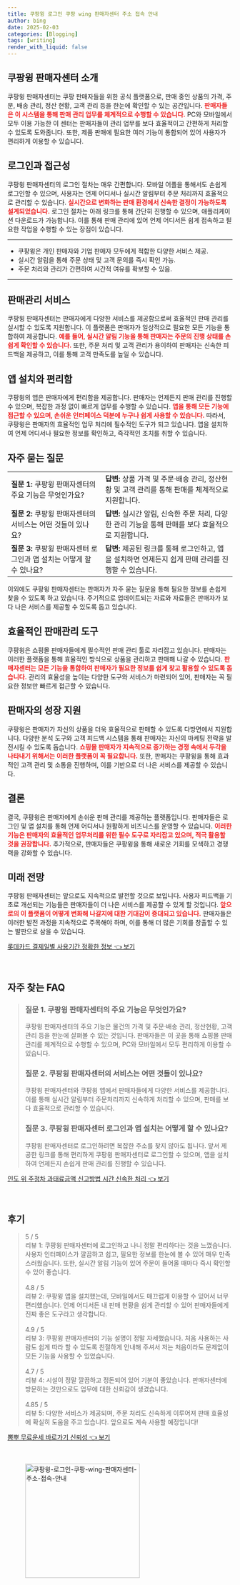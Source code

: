 ```yaml
---
title: 쿠팡윙 로그인 쿠팡 wing 판매자센터 주소 접속 안내
author: bing
date: 2025-02-03
categories: [Blogging]
tags: [writing]
render_with_liquid: false
---
```



<h2 id='쿠팡윙_판매자센터_소개'>쿠팡윙 판매자센터 소개</h2>

<p>쿠팡윙 판매자센터는 쿠팡 판매자들을 위한 공식 플랫폼으로, 판매 중인 상품의 가격, 주문, 배송 관리, 정산 현황, 고객 관리 등을 한눈에 확인할 수 있는 공간입니다. <b><span style="color: #ee2323;">판매자들은 이 시스템을 통해 판매 관리 업무를 체계적으로 수행할 수 있습니다.</span></b> PC와 모바일에서 모두 이용 가능한 이 센터는 판매자들이 관리 업무를 보다 효율적이고 간편하게 처리할 수 있도록 도와줍니다. 또한, 제품 판매에 필요한 여러 기능이 통합되어 있어 사용자가 편리하게 이용할 수 있습니다.</p>

<h2 id='로그인과_접근성'>로그인과 접근성</h2>

<p>쿠팡윙 판매자센터의 로그인 절차는 매우 간편합니다. 모바일 어플을 통해서도 손쉽게 로그인할 수 있으며, 사용자는 언제 어디서나 실시간 알림부터 주문 처리까지 효율적으로 관리할 수 있습니다. <b><span style="color: #ee2323;">실시간으로 변화하는 판매 환경에서 신속한 결정이 가능하도록 설계되었습니다.</span></b> 로그인 절차는 아래 링크를 통해 간단히 진행할 수 있으며, 애플리케이션 다운로드가 가능합니다. 이를 통해 판매 관리에 있어 언제 어디서든 쉽게 접속하고 필요한 작업을 수행할 수 있는 장점이 있습니다.</p>

<hr />

<ul>
    <li>쿠팡윙은 개인 판매자와 기업 판매자 모두에게 적합한 다양한 서비스 제공.</li>
    <li>실시간 알림을 통해 주문 상태 및 고객 문의를 즉시 확인 가능.</li>
    <li>주문 처리와 관리가 간편하여 시간적 여유를 확보할 수 있음.</li>
</ul>

<hr />

<h2 id='판매관리_서비스'>판매관리 서비스</h2>

<p>쿠팡윙 판매자센터는 판매자에게 다양한 서비스를 제공함으로써 효율적인 판매 관리를 실시할 수 있도록 지원합니다. 이 플랫폼은 판매자가 일상적으로 필요한 모든 기능을 통합하여 제공합니다. <b><span style="color: #ee2323;">예를 들어, 실시간 알림 기능을 통해 판매자는 주문의 진행 상태를 손쉽게 확인할 수 있습니다.</span></b> 또한, 주문 처리 및 고객 관리가 용이하여 판매자는 신속한 피드백을 제공하고, 이를 통해 고객 만족도를 높일 수 있습니다.</p>

<h2 id='앱_설치와_편리함'>앱 설치와 편리함</h2>

<p>쿠팡윙의 앱은 판매자에게 편리함을 제공합니다. 판매자는 언제든지 판매 관리를 진행할 수 있으며, 복잡한 과정 없이 빠르게 업무를 수행할 수 있습니다. <b><span style="color: #ee2323;">앱을 통해 모든 기능에 접근할 수 있으며, 손쉬운 인터페이스 덕분에 누구나 쉽게 사용할 수 있습니다.</span></b> 따라서, 쿠팡윙은 판매자의 효율적인 업무 처리에 필수적인 도구가 되고 있습니다. 앱을 설치하여 언제 어디서나 필요한 정보를 확인하고, 즉각적인 조치를 취할 수 있습니다.</p>

<h2 id='자주_묻는_질문'>자주 묻는 질문</h2>

<table>
    <tr>
        <td><b>질문 1:</b> 쿠팡윙 판매자센터의 주요 기능은 무엇인가요?</td>
        <td><b>답변:</b> 상품 가격 및 주문·배송 관리, 정산현황 및 고객 관리를 통해 판매를 체계적으로 지원합니다.</td>
    </tr>
    <tr>
        <td><b>질문 2:</b> 쿠팡윙 판매자센터의 서비스는 어떤 것들이 있나요?</td>
        <td><b>답변:</b> 실시간 알림, 신속한 주문 처리, 다양한 관리 기능을 통해 판매를 보다 효율적으로 지원합니다.</td>
    </tr>
    <tr>
        <td><b>질문 3:</b> 쿠팡윙 판매자센터 로그인과 앱 설치는 어떻게 할 수 있나요?</td>
        <td><b>답변:</b> 제공된 링크를 통해 로그인하고, 앱을 설치하면 언제든지 쉽게 판매 관리를 진행할 수 있습니다.</td>
    </tr>
</table>

<p>이외에도 쿠팡윙 판매자센터는 판매자가 자주 묻는 질문을 통해 필요한 정보를 손쉽게 찾을 수 있도록 하고 있습니다. 주기적으로 업데이트되는 자료와 자료들은 판매자가 보다 나은 서비스를 제공할 수 있도록 돕고 있습니다.</p>

<h2 id='효율적인_판매관리_도구'>효율적인 판매관리 도구</h2>

<p>쿠팡윙은 쇼핑몰 판매자들에게 필수적인 판매 관리 툴로 자리잡고 있습니다. 판매자는 이러한 플랫폼을 통해 효율적인 방식으로 상품을 관리하고 판매해 나갈 수 있습니다. <b><span style="color: #ee2323;">판매자센터는 모든 기능을 통합하여 판매자가 필요한 정보를 쉽게 찾고 활용할 수 있도록 돕습니다.</span></b> 관리의 효율성을 높이는 다양한 도구와 서비스가 마련되어 있어, 판매자는 꼭 필요한 정보만 빠르게 접근할 수 있습니다.</p>

<h2 id='판매자의_성장_지원'>판매자의 성장 지원</h2>

<p>쿠팡윙은 판매자가 자신의 상품을 더욱 효율적으로 판매할 수 있도록 다방면에서 지원합니다. 다양한 분석 도구와 고객 피드백 시스템을 통해 판매자는 자신의 마케팅 전략을 발전시킬 수 있도록 돕습니다. <b><span style="color: #ee2323;">쇼핑몰 판매자가 지속적으로 증가하는 경쟁 속에서 두각을 나타내기 위해서는 이러한 플랫폼이 꼭 필요합니다.</span></b> 또한, 판매자는 쿠팡윙을 통해 효과적인 고객 관리 및 소통을 진행하며, 이를 기반으로 더 나은 서비스를 제공할 수 있습니다.</p>

<h2 id='결론'>결론</h2>

<p>결국, 쿠팡윙은 판매자에게 손쉬운 판매 관리를 제공하는 플랫폼입니다. 판매자들은 로그인 및 앱 설치를 통해 언제 어디서나 원활하게 비즈니스를 운영할 수 있습니다. <b><span style="color: #ee2323;">이러한 기능은 판매자의 효율적인 업무처리를 위한 필수 도구로 자리잡고 있으며, 적극 활용할 것을 권장합니다.</span></b> 추가적으로, 판매자들은 쿠팡윙을 통해 새로운 기회를 모색하고 경쟁력을 강화할 수 있습니다.</p>

<h2 id='미래_전망'>미래 전망</h2>

<p>쿠팡윙 판매자센터는 앞으로도 지속적으로 발전할 것으로 보입니다. 사용자 피드백을 기초로 개선되는 기능들은 판매자들이 더 나은 서비스를 제공할 수 있게 할 것입니다. <b><span style="color: #ee2323;">앞으로의 이 플랫폼이 어떻게 변화해 나갈지에 대한 기대감이 증대되고 있습니다.</span></b> 판매자들은 이러한 발전 과정을 지속적으로 주목해야 하며, 이를 통해 더 많은 기회를 창출할 수 있는 발판으로 삼을 수 있습니다.</p>


<p><a class="click-button" title="롯데카드 결제일별 사용기간 정확한 정보" href="https://afficreate.github.io/posts/%EB%A1%AF%EB%8D%B0%EC%B9%B4%EB%93%9C-%EA%B2%B0%EC%A0%9C%EC%9D%BC%EB%B3%84-%EC%82%AC%EC%9A%A9%EA%B8%B0%EA%B0%84-%EC%A0%95%ED%99%95%ED%95%9C-%EC%A0%95%EB%B3%B4/" rel="dofollow">롯데카드 결제일별 사용기간 정확한 정보 👈 보기</a></p><br>
<h2 id='자주_찾는_FAQ'>자주 찾는 FAQ</h2>
<div itemscope="" itemtype="https://schema.org/FAQPage"> 
<blockquote> 
<div itemscope="" itemprop="mainEntity" itemtype="https://schema.org/Question"> 
<h3 itemprop="name">질문 1. 쿠팡윙 판매자센터의 주요 기능은 무엇인가요?</h3> 
<div itemscope="" itemprop="acceptedAnswer" itemtype="https://schema.org/Answer"> 
<span itemprop="text"> 
<p>쿠팡윙 판매자센터의 주요 기능은 물건의 가격 및 주문·배송 관리, 정산현황, 고객관리 등을 한눈에 살펴볼 수 있는 것입니다. 판매자들은 이 곳을 통해 쇼핑몰 판매 관리를 체계적으로 수행할 수 있으며, PC와 모바일에서 모두 편리하게 이용할 수 있습니다.</p> 
</span> 
</div> 
</div> 

<div itemscope="" itemprop="mainEntity" itemtype="https://schema.org/Question"> 
<h3 itemprop="name">질문 2. 쿠팡윙 판매자센터의 서비스는 어떤 것들이 있나요?</h3> 
<div itemscope="" itemprop="acceptedAnswer" itemtype="https://schema.org/Answer"> 
<span itemprop="text"> 
<p>쿠팡윙 판매자센터와 쿠팡윙 앱에서 판매자들에게 다양한 서비스를 제공합니다. 이를 통해 실시간 알림부터 주문처리까지 신속하게 처리할 수 있으며, 판매를 보다 효율적으로 관리할 수 있습니다.</p> 
</span> 
</div> 
</div> 

<div itemscope="" itemprop="mainEntity" itemtype="https://schema.org/Question"> 
<h3 itemprop="name">질문 3. 쿠팡윙 판매자센터 로그인과 앱 설치는 어떻게 할 수 있나요?</h3> 
<div itemscope="" itemprop="acceptedAnswer" itemtype="https://schema.org/Answer"> 
<span itemprop="text"> 
<p>쿠팡윙 판매자센터로 로그인하려면 복잡한 주소를 찾지 않아도 됩니다. 앞서 제공한 링크를 통해 편리하게 쿠팡윙 판매자센터로 로그인할 수 있으며, 앱을 설치하여 언제든지 손쉽게 판매 관리를 진행할 수 있습니다.</p> 
</span> 
</div> 
</div> 
</blockquote> 
</div>
<p><a class="click-button" title="인도 위 주정차 과태료금액 신고방법 시간 신속한 처리" href="https://afficreate.github.io/posts/%EC%9D%B8%EB%8F%84-%EC%9C%84-%EC%A3%BC%EC%A0%95%EC%B0%A8-%EA%B3%BC%ED%83%9C%EB%A3%8C%EA%B8%88%EC%95%A1-%EC%8B%A0%EA%B3%A0%EB%B0%A9%EB%B2%95-%EC%8B%9C%EA%B0%84-%EC%8B%A0%EC%86%8D%ED%95%9C-%EC%B2%98%EB%A6%AC/" rel="dofollow">인도 위 주정차 과태료금액 신고방법 시간 신속한 처리 👈 보기</a></p><br>
<h2 id='후기'>후기</h2>
<div itemscope itemtype="https://schema.org/Product">
  <blockquote>
  <div itemprop="review" itemscope itemtype="https://schema.org/Review">
      <div itemprop="reviewRating" itemscope itemtype="https://schema.org/Rating"> <span itemprop="ratingValue">5</span> / <span itemprop="bestRating">5</span> </div>
      <span itemprop="reviewBody">리뷰 1: 쿠팡윙 판매자센터에 로그인하고 나니 정말 편리하다는 것을 느꼈습니다. 사용자 인터페이스가 깔끔하고 쉽고, 필요한 정보를 한눈에 볼 수 있어 매우 만족스러웠습니다. 또한, 실시간 알림 기능이 있어 주문이 들어올 때마다 즉시 확인할 수 있어 좋습니다.</span>
  </div>
  <br>
  <div itemprop="review" itemscope itemtype="https://schema.org/Review">
      <div itemprop="reviewRating" itemscope itemtype="https://schema.org/Rating"> <span itemprop="ratingValue">4.8</span> / <span itemprop="bestRating">5</span> </div>
      <span itemprop="reviewBody">리뷰 2: 쿠팡윙 앱을 설치했는데, 모바일에서도 매끄럽게 이용할 수 있어서 너무 편리했습니다. 언제 어디서든 내 판매 현황을 쉽게 관리할 수 있어 판매자들에게 진짜 좋은 도구라고 생각합니다.</span>
  </div>
  <br>
  <div itemprop="review" itemscope itemtype="https://schema.org/Review">
      <div itemprop="reviewRating" itemscope itemtype="https://schema.org/Rating"> <span itemprop="ratingValue">4.9</span> / <span itemprop="bestRating">5</span> </div>
      <span itemprop="reviewBody">리뷰 3: 쿠팡윙 판매자센터의 기능 설명이 정말 자세했습니다. 처음 사용하는 사람도 쉽게 따라 할 수 있도록 친절하게 안내해 주셔서 저는 처음이라도 문제없이 모든 기능을 사용할 수 있었습니다.</span>
  </div>
  <br>
  <div itemprop="review" itemscope itemtype="https://schema.org/Review">
      <div itemprop="reviewRating" itemscope itemtype="https://schema.org/Rating"> <span itemprop="ratingValue">4.7</span> / <span itemprop="bestRating">5</span> </div>
      <span itemprop="reviewBody">리뷰 4: 시설이 정말 깔끔하고 정돈되어 있어 기분이 좋았습니다. 판매자센터에 방문하는 것만으로도 업무에 대한 신뢰감이 생겼습니다.</span>
  </div>
  <br>
  <div itemprop="review" itemscope itemtype="https://schema.org/Review">
      <div itemprop="reviewRating" itemscope itemtype="https://schema.org/Rating"> <span itemprop="ratingValue">4.85</span> / <span itemprop="bestRating">5</span> </div>
      <span itemprop="reviewBody">리뷰 5: 다양한 서비스가 제공되며, 주문 처리도 신속하게 이루어져 판매 효율성에 확실히 도움을 주고 있습니다. 앞으로도 계속 사용할 예정입니다!</span>
  </div>
  </blockquote>
</div>
<p><a class="click-button" title="뽐뿌 무료운세 바로가기 신뢰성" href="https://afficreate.github.io/posts/%EB%BD%90%EB%BF%8C-%EB%AC%B4%EB%A3%8C%EC%9A%B4%EC%84%B8-%EB%B0%94%EB%A1%9C%EA%B0%80%EA%B8%B0-%EC%8B%A0%EB%A2%B0%EC%84%B1/" rel="dofollow">뽐뿌 무료운세 바로가기 신뢰성 👈 보기</a></p><br>
<figure class="image"><img src="https://afficreate.github.io/assets/img/thumbnail/쿠팡윙-로그인-쿠팡-wing-판매자센터-주소-접속-안내.webp" alt="쿠팡윙-로그인-쿠팡-wing-판매자센터-주소-접속-안내" width="256" height="256"></figure>